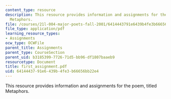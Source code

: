 ```yaml
---
content_type: resource
description: This resource provides information and assignments for the poem, titled
  Metaphors.
file: /courses/21l-004-major-poets-fall-2001/6414443791e6439b4fe3b66656bb22e4_first_assignment.pdf
file_type: application/pdf
learning_resource_types:
- Assignments
ocw_type: OCWFile
parent_title: Assignments
parent_type: CourseSection
parent_uid: b3185399-7726-71d5-bb96-df1807baaeb9
resourcetype: Document
title: first_assignment.pdf
uid: 64144437-91e6-439b-4fe3-b66656bb22e4
---
```

This resource provides information and assignments for the poem, titled Metaphors.